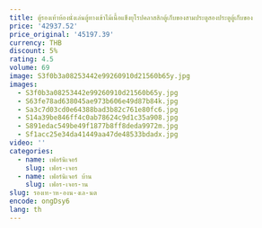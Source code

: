 ```yaml
---
title: ตู้รองเท้าห้องนั่งเล่นตู้ทางเข้าไม้เนื้อแข็งยุโรปคลาสสิกตู้เก็บของสามประตูสองประตูตู้เก็บของ
price: '42937.52'
price_original: '45197.39'
currency: THB
discount: 5%
rating: 4.5
volume: 69
image: S3f0b3a08253442e99260910d21560b65y.jpg
images:
  - S3f0b3a08253442e99260910d21560b65y.jpg
  - S63fe78ad638045ae973b606e49d87b84k.jpg
  - Sa3c7d03cd0e64388bad3b82c761e80fc6.jpg
  - S14a39be846ff4c0ab78624c9d1c35a908.jpg
  - S891edac549be49f1877b8ff8deda9972m.jpg
  - Sf1acc25e34da41449aa47de48533bdadx.jpg
video: ''
categories:
  - name: เฟอร์นิเจอร์
    slug: เฟอร-เจอร
  - name: เฟอร์นิเจอร์ บ้าน
    slug: เฟอร-เจอร-าน
slug: รองเท-าห-องน-งเล-นต
encode: ongDsy6
lang: th
---
```

  